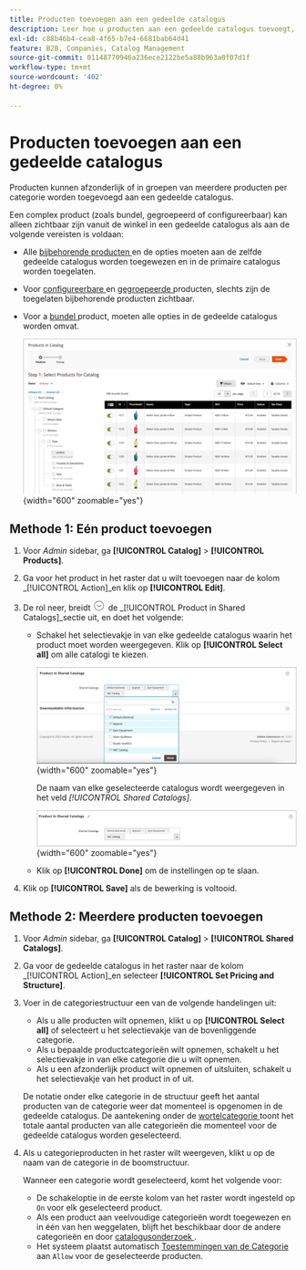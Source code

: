 ```yaml
---
title: Producten toevoegen aan een gedeelde catalogus
description: Leer hoe u producten aan een gedeelde catalogus toevoegt, afzonderlijk of in groepen per categorie.
exl-id: c88b46b4-cea8-4f65-b7e4-6681bab64d41
feature: B2B, Companies, Catalog Management
source-git-commit: 01148770946a236ece2122be5a88b963a0f07d1f
workflow-type: tm+mt
source-wordcount: '402'
ht-degree: 0%

---
```


# Producten toevoegen aan een gedeelde catalogus

Producten kunnen afzonderlijk of in groepen van meerdere producten per categorie worden toegevoegd aan een gedeelde catalogus.

Een complex product (zoals bundel, gegroepeerd of configureerbaar) kan alleen zichtbaar zijn vanuit de winkel in een gedeelde catalogus als aan de volgende vereisten is voldaan:

- Alle [ bijbehorende producten ](../catalog/product-configurations.md) en de opties moeten aan de zelfde gedeelde catalogus worden toegewezen en in de primaire catalogus worden toegelaten.
- Voor [ configureerbare ](../catalog/product-create-configurable.md) en [ gegroepeerde ](../catalog/product-create-grouped.md) producten, slechts zijn de toegelaten bijbehorende producten zichtbaar.
- Voor a [ bundel ](../catalog/product-create-bundle.md) product, moeten alle opties in de gedeelde catalogus worden omvat.

  ![ Uitgezochte Producten voor Catalogus ](./assets/shared-catalog-select-products-step-1.png){width="600" zoomable="yes"}

## Methode 1: Eén product toevoegen

1. Voor _Admin_ sidebar, ga **[!UICONTROL Catalog]** > **[!UICONTROL Products]**.

1. Ga voor het product in het raster dat u wilt toevoegen naar de kolom _[!UICONTROL Action]_en klik op **[!UICONTROL Edit]**.

1. De rol neer, breidt ![ selecteur van de Uitbreiding ](../assets/icon-display-expand.png) de _[!UICONTROL Product in Shared Catalogs]_sectie uit, en doet het volgende:

   - Schakel het selectievakje in van elke gedeelde catalogus waarin het product moet worden weergegeven. Klik op **[!UICONTROL Select all]** om alle catalogi te kiezen.

     ![ Product in Gedeelde Catalogi ](./assets/shared-catalog-assign-from-product.png){width="600" zoomable="yes"}

     De naam van elke geselecteerde catalogus wordt weergegeven in het veld _[!UICONTROL Shared Catalogs]_.

     ![ Gedeelde toegewezen catalogi ](./assets/shared-catalog-assigned.png){width="600" zoomable="yes"}

   - Klik op **[!UICONTROL Done]** om de instellingen op te slaan.

1. Klik op **[!UICONTROL Save]** als de bewerking is voltooid.

## Methode 2: Meerdere producten toevoegen

1. Voor _Admin_ sidebar, ga **[!UICONTROL Catalog]** > **[!UICONTROL Shared Catalogs]**.

1. Ga voor de gedeelde catalogus in het raster naar de kolom _[!UICONTROL Action]_en selecteer **[!UICONTROL Set Pricing and Structure]**.

1. Voer in de categoriestructuur een van de volgende handelingen uit:

   - Als u alle producten wilt opnemen, klikt u op **[!UICONTROL Select all]** of selecteert u het selectievakje van de bovenliggende categorie.
   - Als u bepaalde productcategorieën wilt opnemen, schakelt u het selectievakje in van elke categorie die u wilt opnemen.
   - Als u een afzonderlijk product wilt opnemen of uitsluiten, schakelt u het selectievakje van het product in of uit.

   De notatie onder elke categorie in de structuur geeft het aantal producten van de categorie weer dat momenteel is opgenomen in de gedeelde catalogus. De aantekening onder de [ wortelcategorie ](../catalog/category-root.md) toont het totale aantal producten van alle categorieën die momenteel voor de gedeelde catalogus worden geselecteerd.

1. Als u categorieproducten in het raster wilt weergeven, klikt u op de naam van de categorie in de boomstructuur.

   Wanneer een categorie wordt geselecteerd, komt het volgende voor:

   - De schakeloptie in de eerste kolom van het raster wordt ingesteld op `On` voor elk geselecteerd product.
   - Als een product aan veelvoudige categorieën wordt toegewezen en in één van hen weggelaten, blijft het beschikbaar door de andere categorieën en door [ catalogusonderzoek ](../catalog/search.md).
   - Het systeem plaatst automatisch [ Toestemmingen van de Categorie ](../catalog/category-permissions.md) aan `Allow` voor de geselecteerde producten.
